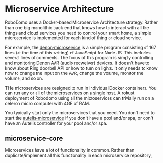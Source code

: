# Microservice Architecture

RoboDomo uses a Docker-based Microservice Architecture strategy.  Rather than one big monolithic back end that knows how to interact with all the things and cloud services you need to control your smart home, a simple microservice is implemented for each kind of thing or cloud service.

For example, the [denon-microservice](https://github.com/Robodomo/denon-microservice) is a simple program consisting of 167 lines (at the time of this writing) of JavaScript for Node JS.  This includes several lines of comments.  The focus of this program is simply controlling and monitoring Denon AVR (audio recweiver) devices.  It doesn't have to know about Ring doorbell API or how to turn on lights.  It only needs to know how to change the input on the AVR, change the volume, monitor the volume, and so on.

THe microservices are designed to run in individual Docker containers.  You can run any or all of the microservices on a single host.  A robust deployment of Robodomo using all the microservices can trivially run on a celeron micro computer with 4GB of RAM.

You typically start only the microservices that you need.  You don't need to start the [autelis-microservice](https://github.com/Robodomo/autelis-microservice) if you don't have a pool and/or spa, or don't have an Autelis controller for your pool and/or spa.

## microservice-core

Microservices have a lot of functionality in common.  Rather than duplicate/implement all this functionality in each microservice repository, 
